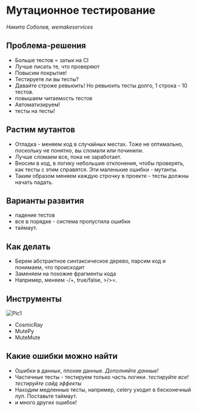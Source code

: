 # Мутационное тестирование

*Никита Соболев, wemakeservices*

## Проблема-решения

* Больше тестов = затык на CI
* Лучше писать те, что проверяют
* Повысим покрытие! 
* Тестируете ли вы тесты?
* Давайте строже ревьюить! Но ревьюить тесты долго, 1 строка - 10 тестов. 
* повышаем читаемость тестов
* Автоматизируем!
* тесты на тесты!

## Растим мутантов

* Отладка - меняем код в случайных местах. Тоже не оптимально, поскольку не понятно, вы сломали или починили. 
* Лучше сломаем все, пока не заработает. 
* Вносим в код, в логику небольшие отклонения, чтобы проверять, как тесты с этим справятся. Эти маленькие ошибки - мутанты.  
* Таким образом меняем каждую строчку в проекте - тесты должны начать падать. 

## Варианты развития

* падение тестов
* все в порядке - система пропустила ошибки
* таймаут. 

## Как делать

* Берем абстрактное синтаксическое дерево, парсим код и понимаем, что происходит
* Заменяем на похожие фрагменты кода
* Например, меняем -/+, true/false, >/>=.

## Инструменты

![Pic1](https://ibb.co/hBchWXr)

* CosmicRay
* MutePy
* MuteMute

## Какие ошибки можно найти

* Ошибки в данных, плохие данные. *Дополняйте данные!*
* Частичные тесты - тестируем только часть логики. *тестируйте все! тестируйте сайд эффекты*
* Находим медленные тесты, например, celery уходит в бесконечный луп. Поставьте таймаут. 
* и много других ошибок!



